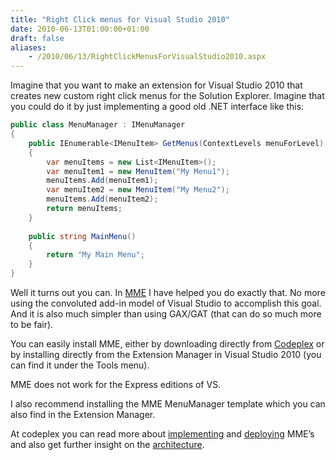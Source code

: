 ```yaml
---
title: "Right Click menus for Visual Studio 2010"
date: 2010-06-13T01:00:00+01:00
draft: false
aliases:
    - /2010/06/13/RightClickMenusForVisualStudio2010.aspx
---
```

Imagine that you want to make an extension for Visual Studio 2010 that creates new custom right click menus for the Solution Explorer. Imagine that you could do it by just implementing a good old .NET interface like this:

```csharp
public class MenuManager : IMenuManager  
{  
    public IEnumerable<IMenuItem> GetMenus(ContextLevels menuForLevel)  
    {  
        var menuItems = new List<IMenuItem>();  
        var menuItem1 = new MenuItem("My Menu1");  
        menuItems.Add(menuItem1);  
        var menuItem2 = new MenuItem("My Menu2");  
        menuItems.Add(menuItem2);  
        return menuItems;  
    }  
  
    public string MainMenu()  
    {  
        return "My Main Menu";  
    }  
}  
```

Well it turns out you can. In [MME](http://mme.codeplex.com/) I have helped you do exactly that. No more using the convoluted add-in model of Visual Studio to accomplish this goal. And it is also much simpler than using GAX/GAT (that can do so much more to be fair).

You can easily install MME, either by downloading directly from [Codeplex](http://mme.codeplex.com/) or by installing directly from the Extension Manager in Visual Studio 2010 (you can find it under the Tools menu).

MME does not work for the Express editions of VS.

I also recommend installing the MME MenuManager template which you can also find in the Extension Manager.

At codeplex you can read more about [implementing](http://mme.codeplex.com/wikipage?title=implementing&referringTitle=Documentation) and [deploying](http://mme.codeplex.com/wikipage?title=deploying&referringTitle=Documentation) MME’s and also get further insight on the [architecture](http://mme.codeplex.com/wikipage?title=Architecture&referringTitle=Documentation).